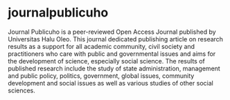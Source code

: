 # journalpublicuho
Journal Publicuho is a peer-reviewed Open Access Journal published by Universitas Halu Oleo. This journal dedicated publishing article on research results as a support for all academic community, civil society and practitioners who care with public and governmental issues and aims for the development of science, especially social science. The results of published research include the study of state administration, management and public policy, politics, government, global issues, community development and social issues as well as various studies of other social sciences.
